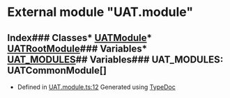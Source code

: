 # External module "UAT.module"
## Index### Classes* [UATModule](../classes/_uat_module_.uatmodule.html)* [UATRootModule](../classes/_uat_module_.uatrootmodule.html)### Variables* [UAT_MODULES](_uat_module_.html#uat_modules)## Variables### UAT_MODULES: UATCommonModule[]
* Defined in [UAT.module.ts:12](https://github.com/tme321/Unopinionated-Angular/blob/16a724b/src/lib/UAT.module.ts#L12)
Generated using [TypeDoc](http://typedoc.io)